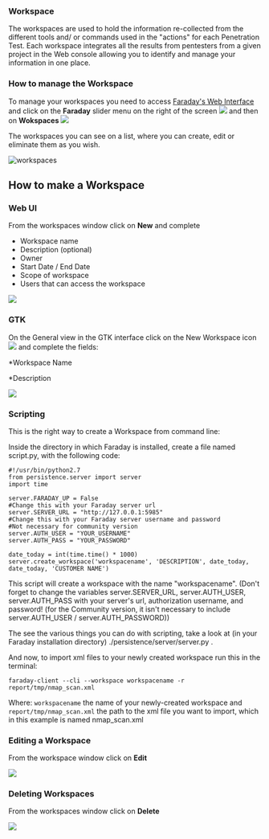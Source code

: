 ### Workspace

The workspaces are used to hold the information re-collected from the different tools and/ or commands used in the "actions" for each Penetration Test. Each workspace integrates all the results from pentesters from a given project in the Web console allowing you to identify and manage your information in one place.

### How to manage the Workspace

To manage your workspaces you need to access [Faraday's Web Interface](https://github.com/infobyte/faraday/wiki/Status-report) and click on the **Faraday** slider menu on the right of the screen ![](https://raw.github.com/wiki/infobyte/faraday/images/workspaces/icon.png)
and then on **Wokspaces**
![](https://raw.github.com/wiki/infobyte/faraday/images/workspaces/menu.png)



The workspaces you can see on a list, where you can create, edit or eliminate them as you wish.

![workspaces](https://raw.github.com/wiki/infobyte/faraday/images/workspaces/list.png)

## How to make a Workspace

### Web UI
From the workspaces window click on **New** and complete

* Workspace name
* Description (optional)
* Owner
* Start Date / End Date
* Scope of workspace
* Users that can access the workspace

![](https://raw.github.com/wiki/infobyte/faraday/images/workspaces/new.png)

### GTK
On the General view in the GTK interface click on the New Workspace icon 
![](https://raw.github.com/wiki/infobyte/faraday/images/workspaces/gtk_new_workspace_icon.png)
and complete the fields:

*Workspace Name

*Description

![](https://raw.github.com/wiki/infobyte/faraday/images/workspaces/gtk_new_workspace_dialog.png)

### Scripting

This is the right way to create a Workspace from command line:

Inside the directory in which Faraday is installed, create a file named script.py, with the following code:

```
#!/usr/bin/python2.7
from persistence.server import server
import time

server.FARADAY_UP = False
#Change this with your Faraday server url
server.SERVER_URL = "http://127.0.0.1:5985"
#Change this with your Faraday server username and password
#Not necessary for community version
server.AUTH_USER = "YOUR_USERNAME"
server.AUTH_PASS = "YOUR_PASSWORD"

date_today = int(time.time() * 1000)
server.create_workspace('workspacename', 'DESCRIPTION', date_today, date_today, 'CUSTOMER NAME')
```
This script will create a workspace with the name "workspacename". (Don't forget to change the variables server.SERVER_URL, server.AUTH_USER, server.AUTH_PASS with your server's url, authorization username, and password! (for the Community version, it isn't necessary to include server.AUTH_USER / server.AUTH_PASSWORD))

The see the various things you can do with scripting, take a look at (in your Faraday installation directory) ./persistence/server/server.py . 

And now, to import xml files to your newly created workspace run this in the terminal:
```
faraday-client --cli --workspace workspacename -r report/tmp/nmap_scan.xml
```
Where:
`workspacename`
the name of your newly-created workspace and
`report/tmp/nmap_scan.xml`
the path to the xml file you want to import, which in this example is named nmap_scan.xml

### Editing a Workspace

From the workspace window click on **Edit**

![](https://raw.github.com/wiki/infobyte/faraday/images/workspaces/edit.png)

### Deleting Workspaces

From the workspaces window click on **Delete**

![](https://raw.github.com/wiki/infobyte/faraday/images/workspaces/delete.png)

